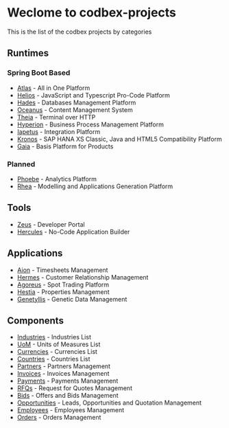# Weclome to codbex-projects

This is the list of the codbex projects by categories

## Runtimes

### Spring Boot Based

- [Atlas](https://github.com/codbex/codbex-atlas) - All in One Platform
- [Helios](https://github.com/codbex/codbex-helios) - JavaScript and Typescript Pro-Code Platform
- [Hades](https://github.com/codbex/codbex-hades) - Databases Management Platform
- [Oceanus](https://github.com/codbex/codbex-oceanus) - Content Management System
- [Theia](https://github.com/codbex/codbex-theia) - Terminal over HTTP
- [Hyperion](https://github.com/codbex/codbex-hyperion) - Business Process Management Platform
- [Iapetus](https://github.com/codbex/codbex-iapetus) - Integration Platform
- [Kronos](https://github.com/codbex/codbex-kronos) - SAP HANA XS Classic, Java and HTML5 Compatibility Platform
- [Gaia](https://github.com/codbex/codbex-gaia) - Basis Platform for Products


### Planned
- [Phoebe](https://github.com/codbex/codbex-phoebe) - Analytics Platform
- [Rhea](https://github.com/codbex/codbex-rhea) - Modelling and Applications Generation Platform

## Tools

- [Zeus](https://github.com/codbex/codbex-zeus) - Developer Portal
- [Hercules](https://github.com/codbex/codbex-hercules) - No-Code Application Builder

## Applications

- [Aion](https://github.com/codbex/codbex-aion) - Timesheets Management
- [Hermes](https://github.com/codbex/codbex-hermes) - Customer Relationship Management
- [Agoreus](https://github.com/codbex/codbex-agoreus) - Spot Trading Platform
- [Hestia](https://github.com/codbex/codbex-hestia) - Properties Management
- [Genetyllis](https://github.com/codbex/codbex-genetyllis) - Genetic Data Management

## Components

- [Industries](https://github.com/codbex/codbex-industries) - Industries List
- [UoM](https://github.com/codbex/codbex-uoms) - Units of Measures List
- [Currencies](https://github.com/codbex/codbex-currencies) - Currencies List
- [Countries](https://github.com/codbex/codbex-countries) - Countries List
- [Partners](https://github.com/codbex/codbex-partners) - Partners Management
- [Invoices](https://github.com/codbex/codbex-invoices) - Invoices Management
- [Payments](https://github.com/codbex/codbex-payments) - Payments Management
- [RFQs](https://github.com/codbex/codbex-rfqs) - Request for Quotes Management
- [Bids](https://github.com/codbex/codbex-bids) - Offers and Bids Management
- [Opportunities](https://github.com/codbex/codbex-opportunities) - Leads, Opportunities and Quotation Management
- [Employees](https://github.com/codbex/codbex-employees) - Employees Management
- [Orders](https://github.com/codbex/codbex-orders) - Orders Management

